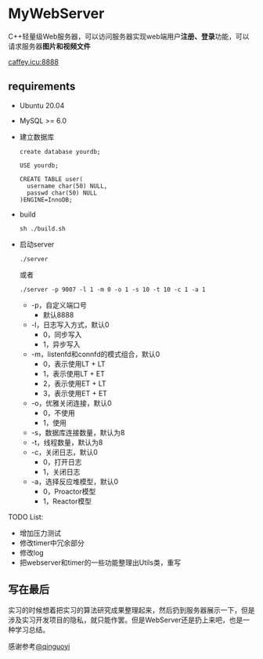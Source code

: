# MyWebServer
C++轻量级Web服务器，可以访问服务器实现web端用户**注册、登录**功能，可以请求服务器**图片和视频文件**

[caffey.icu:8888](caffey.icu:8888)

requirements
-------------
* Ubuntu 20.04
* MySQL >= 6.0

* 建立数据库
  ```
  create database yourdb;

  USE yourdb;

  CREATE TABLE user(
    username char(50) NULL,
    passwd char(50) NULL
  )ENGINE=InnoDB;
  ```
* build
  ```
  sh ./build.sh
  ```
* 启动server
  ```
  ./server
  ```
  或者
  ```
  ./server -p 9007 -l 1 -m 0 -o 1 -s 10 -t 10 -c 1 -a 1
  ```
  * -p，自定义端口号
	  * 默认8888
  * -l，日志写入方式，默认0
	  * 0，同步写入
	  * 1，异步写入
  * -m，listenfd和connfd的模式组合，默认0
	  * 0，表示使用LT + LT
	  * 1，表示使用LT + ET
    * 2，表示使用ET + LT
    * 3，表示使用ET + ET
  * -o，优雅关闭连接，默认0
	  * 0，不使用
	  * 1，使用
  * -s，数据库连接数量，默认为8
  * -t，线程数量，默认为8
  * -c，关闭日志，默认0
	  * 0，打开日志
	  * 1，关闭日志
  * -a，选择反应堆模型，默认0
	  * 0，Proactor模型
	  * 1，Reactor模型


TODO List:
- 增加压力测试
- 修改timer中冗余部分
- 修改log
- 把webserver和timer的一些功能整理出Utils类，重写

写在最后
----------
实习的时候想着把实习的算法研究成果整理起来，然后扔到服务器展示一下，但是涉及实习开发项目的隐私，就只能作罢。但是WebServer还是扔上来吧，也是一种学习总结。

感谢参考[@qinguoyi](https://github.com/qinguoyi/TinyWebServer/tree/master)
